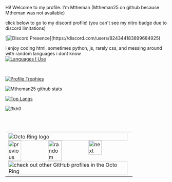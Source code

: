Hi! Welcome to my profile. I'm Mtheman (Mtheman25 on github because Mtheman was not available) 

click below to go to my discord profile! (you can't see my nitro badge due to discord limitations)

[![Discord Presence](https://lanyard-profile-readme.vercel.app/api/824344183899684925?theme=dark&animated=true&hideDiscrim=false&borderRadius=30px&idleMessage=Probably%20doing%20something%20else...)](https://discord.com/users/824344183899684925)

i enjoy coding html, sometimes python, js, rarely css, and messing around with random languages i dont know
</br>
[![Languages I Use](https://skillicons.dev/icons?i=html,py,js,css)](https://skillicons.dev)

</br>

[![Profile Trophies](https://github-profile-trophy.vercel.app/?username=Mtheman25&theme=darkhub)](https://github.com/ryo-ma/github-profile-trophy)
</br>




![Mtheman25 github stats](https://github-readme-stats-git-masterrstaa-rickstaa.vercel.app/api?username=Mtheman25&show_icons=true&hide_border=true) 

[![Top Langs](https://github-readme-stats-git-masterrstaa-rickstaa.vercel.app/api/top-langs/?username=Mtheman25&layout=compact)](https://github.com/anuraghazra/github-readme-stats)

<p><img src="https://github-readme-streak-stats.herokuapp.com/?user=Mtheman25&theme=dark" alt="3kh0" /></p><br>


</br>



<table><tbody><tr><td><a href="https://octo-ring.com/"><img src="https://octo-ring.com/static/img/widget/top.png" width="99%" alt="Octo Ring logo" align="top"></a><br><a href="https://octo-ring.com/p/Mtheman25/prev"><img src="https://octo-ring.com/static/img/widget/prev.png" width="33%" alt="previous" align="top" title="previous profile"></a><a href="https://octo-ring.com/p/Mtheman25/random"><img src="https://octo-ring.com/static/img/widget/random.png" width="33%" alt="random" align="top" title="random profile"></a><a href="https://octo-ring.com/p/Mtheman25/next"><img src="https://octo-ring.com/static/img/widget/next.png" width="33%" alt="next" align="top" title="next profile"></a><br><a href="https://octo-ring.com/"><img src="https://octo-ring.com/static/img/widget/bottom.png" width="99%" alt="check out other GitHub profiles in the Octo Ring" align="top"></a></td></tr></tbody></table>
